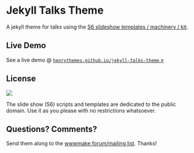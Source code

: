 # Jekyll Talks Theme

A jekyll theme for talks using the
[S6 slideshow templates / machinery / kit](http://slidekit.github.io).



## Live Demo

See a live demo @ [`henrythemes.github.io/jekyll-talks-theme` »](http://henrythemes.github.io/jekyll-talks-theme)




## License

![](https://publicdomainworks.github.io/buttons/zero88x31.png)

The slide show (S6) scripts and templates are dedicated
to the public domain. Use it as you please with no restrictions whatsoever.

## Questions? Comments?

Send them along to
the [wwwmake forum/mailing list](http://groups.google.com/group/wwwmake).
Thanks!
